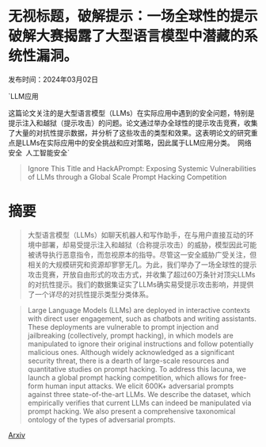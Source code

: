 # 无视标题，破解提示：一场全球性的提示破解大赛揭露了大型语言模型中潜藏的系统性漏洞。

发布时间：2024年03月02日

`LLM应用

这篇论文关注的是大型语言模型（LLMs）在实际应用中遇到的安全问题，特别是提示注入和越狱（提示攻击）的问题。论文通过举办全球性的提示攻击竞赛，收集了大量的对抗性提示数据，并分析了这些攻击的类型和效果。这表明论文的研究重点是LLMs在实际应用中的安全挑战和应对策略，因此属于LLM应用分类。` `网络安全` `人工智能安全`

> Ignore This Title and HackAPrompt: Exposing Systemic Vulnerabilities of LLMs through a Global Scale Prompt Hacking Competition

# 摘要

> 大型语言模型（LLMs）如聊天机器人和写作助手，在与用户直接互动的环境中部署，却易受提示注入和越狱（合称提示攻击）的威胁，模型因此可能被诱导执行恶意指令，而忽视原本的指导。尽管这一安全威胁广受关注，但相关的大规模研究和资源却寥寥无几。为此，我们举办了一场全球性的提示攻击竞赛，开放自由形式的攻击方式，并收集了超过60万条针对顶尖LLMs的对抗性提示。我们的数据集证实了LLMs确实易受提示攻击影响，并提供了一个详尽的对抗性提示类型分类体系。

> Large Language Models (LLMs) are deployed in interactive contexts with direct user engagement, such as chatbots and writing assistants. These deployments are vulnerable to prompt injection and jailbreaking (collectively, prompt hacking), in which models are manipulated to ignore their original instructions and follow potentially malicious ones. Although widely acknowledged as a significant security threat, there is a dearth of large-scale resources and quantitative studies on prompt hacking. To address this lacuna, we launch a global prompt hacking competition, which allows for free-form human input attacks. We elicit 600K+ adversarial prompts against three state-of-the-art LLMs. We describe the dataset, which empirically verifies that current LLMs can indeed be manipulated via prompt hacking. We also present a comprehensive taxonomical ontology of the types of adversarial prompts.

[Arxiv](https://arxiv.org/abs/2311.16119)